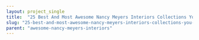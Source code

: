 ```yaml
---
layout: project_single
title:  "25 Best And Most Awesome Nancy Meyers Interiors Collections You Have To Know"
slug: "25-best-and-most-awesome-nancy-meyers-interiors-collections-you-have-to-know"
parent: "awesome-nancy-meyers-interiors"
---
```

 